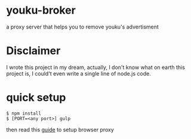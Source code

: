 # youku-broker
a proxy server that helps you to remove youku's advertisment

# Disclaimer
I wrote this project in my dream, actually, I don't know what on earth this project is, I could't even write a single line of node.js code.

# quick setup

```
$ npm install 
$ [PORT=<any port>] gulp
```

then read this [guide](https://github.com/xiechao06/youku-broker/wiki/How-to-setup-browser-proxy-to-work-with-this-tool) to setup browser proxy 
